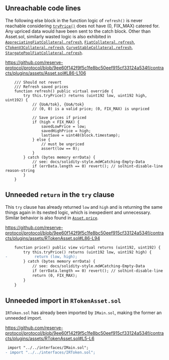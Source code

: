 ## Unreachable code lines
The following else block in the function logic of `refresh()` is never reachable considering [`tryPrice()`](https://github.com/reserve-protocol/protocol/blob/9ee60f142f9f5c1fe8bc50eef915cf33124a534f/contracts/plugins/assets/Asset.sol#L64-L84) does not have (0, FIX_MAX) catered for. Any upriced data would have been sent to the catch block. Other than Asset.sol, similarly wasted logic is also exhibited in [`AppreciatingFiatCollateral.refresh`](https://github.com/reserve-protocol/protocol/blob/9ee60f142f9f5c1fe8bc50eef915cf33124a534f/contracts/plugins/assets/AppreciatingFiatCollateral.sol#L113-L116), [`FiatCollateral.refresh`](https://github.com/reserve-protocol/protocol/blob/9ee60f142f9f5c1fe8bc50eef915cf33124a534f/contracts/plugins/assets/FiatCollateral.sol#L136-L139), [`CTokenV3Collateral.refresh`](https://github.com/reserve-protocol/protocol/blob/9ee60f142f9f5c1fe8bc50eef915cf33124a534f/contracts/plugins/assets/compoundv3/CTokenV3Collateral.sol#L105-L110), [`CurveStableCollateral.refresh`](https://github.com/reserve-protocol/protocol/blob/9ee60f142f9f5c1fe8bc50eef915cf33124a534f/contracts/plugins/assets/curve/CurveStableCollateral.sol#L110-L115), [`StargatePoolFiatCollateral.refresh`](https://github.com/reserve-protocol/protocol/blob/9ee60f142f9f5c1fe8bc50eef915cf33124a534f/contracts/plugins/assets/stargate/StargatePoolFiatCollateral.sol#L87-L90).  

https://github.com/reserve-protocol/protocol/blob/9ee60f142f9f5c1fe8bc50eef915cf33124a534f/contracts/plugins/assets/Asset.sol#L86-L106

```solidity
    /// Should not revert
    /// Refresh saved prices
    function refresh() public virtual override {
        try this.tryPrice() returns (uint192 low, uint192 high, uint192) {
            // {UoA/tok}, {UoA/tok}
            // (0, 0) is a valid price; (0, FIX_MAX) is unpriced

            // Save prices if priced
            if (high < FIX_MAX) {
                savedLowPrice = low;
                savedHighPrice = high;
                lastSave = uint48(block.timestamp);
            } else {
                // must be unpriced
                assert(low == 0);
            }
        } catch (bytes memory errData) {
            // see: docs/solidity-style.md#Catching-Empty-Data
            if (errData.length == 0) revert(); // solhint-disable-line reason-string
        }
    }
```
## Unneeded `return` in the `try` clause
This `try` clause has already returned `low` and `high` and is returning the same things again in its nested logic, which is inexpedient and unnecessary. Similar behavior is also found in [`Asset.price`](https://github.com/reserve-protocol/protocol/blob/9ee60f142f9f5c1fe8bc50eef915cf33124a534f/contracts/plugins/assets/Asset.sol#L112-L121). 

https://github.com/reserve-protocol/protocol/blob/9ee60f142f9f5c1fe8bc50eef915cf33124a534f/contracts/plugins/assets/RTokenAsset.sol#L86-L94

```diff
    function price() public view virtual returns (uint192, uint192) {
        try this.tryPrice() returns (uint192 low, uint192 high) {
-            return (low, high);
        } catch (bytes memory errData) {
            // see: docs/solidity-style.md#Catching-Empty-Data
            if (errData.length == 0) revert(); // solhint-disable-line reason-string
            return (0, FIX_MAX);
        }
    }
```
## Unneeded import in `RTokenAsset.sol`
`IRToken.sol` has already been imported by `IMain.sol`, making the former an unneeded import. 

https://github.com/reserve-protocol/protocol/blob/9ee60f142f9f5c1fe8bc50eef915cf33124a534f/contracts/plugins/assets/RTokenAsset.sol#L5-L6

```diff
 import "../../interfaces/IMain.sol";
- import "../../interfaces/IRToken.sol";
```

